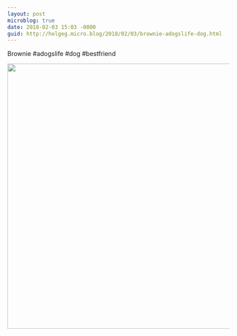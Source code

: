 ```yaml
---
layout: post
microblog: true
date: 2018-02-03 15:03 -0000
guid: http://helgeg.micro.blog/2018/02/03/brownie-adogslife-dog.html
---
```

Brownie #adogslife #dog #bestfriend

<img src="http://microblog.helgegudmundsen.com/uploads/2018/d54fe1d855.jpg" width="600" height="600" />
